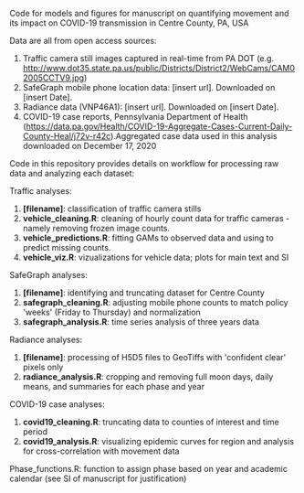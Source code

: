 Code for models and figures for manuscript on quantifying movement and its impact on COVID-19 transmission in Centre County, PA, USA

Data are all from open access sources:
1. Traffic camera still images captured in real-time from PA DOT (e.g. http://www.dot35.state.pa.us/public/Districts/District2/WebCams/CAM02005CCTV9.jpg)
2. SafeGraph mobile phone location data: [insert url]. Downloaded on [insert Date].
3. Radiance data (VNP46A1): [insert url]. Downloaded on [insert Date]. 
4. COVID-19 case reports, Pennsylvania Department of Health (https://data.pa.gov/Health/COVID-19-Aggregate-Cases-Current-Daily-County-Heal/j72v-r42c).Aggregated case data used in this analysis downloaded on December 17, 2020

Code in this repository provides details on workflow for processing raw data and analyzing each dataset:

Traffic analyses:
1. **[filename]**: classification of traffic camera stills
2. **vehicle_cleaning.R**: cleaning of hourly count data for traffic cameras - namely removing frozen image counts.
3. **vehicle_predictions.R**: fitting GAMs to observed data and using to predict missing counts.
4. **vehicle_viz.R**: vizualizations for vehicle data; plots for main text and SI

SafeGraph analyses:
1. **[filename]**: identifying and truncating dataset for Centre County
2. **safegraph_cleaning.R**: adjusting mobile phone counts to match policy 'weeks' (Friday to Thursday) and normalization
3. **safegraph_analysis.R**: time series analysis of three years data

Radiance analyses:
1. **[filename]**: processing of H5D5 files to GeoTiffs with 'confident clear' pixels only
2. **radiance_analysis.R**: cropping and removing full moon days, daily means, and summaries for each phase and year 

COVID-19 case analyses:
1. **covid19_cleaning.R**: truncating data to counties of interest and time period
2. **covid19_analysis.R**: visualizing epidemic curves for region and analysis for cross-correlation with movement data

Phase_functions.R: function to assign phase based on year and academic calendar (see SI of manuscript for justification)
